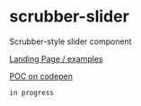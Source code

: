 # scrubber-slider
Scrubber-style slider component

[Landing Page / examples](https://recidvst.github.io/scrubber-slider 'scrubber landing')

[POC on codepen](https://codepen.io/Recidvst/pen/WjybOa 'scrubber poc')

``` in progress ```
